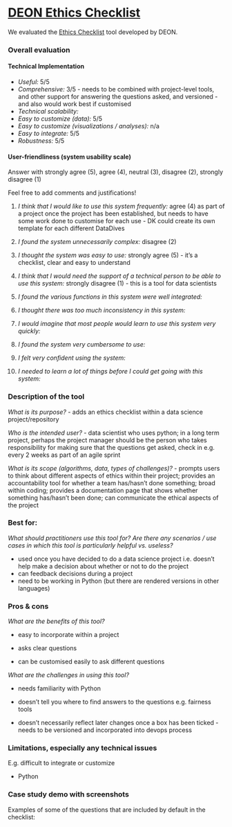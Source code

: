 # [DEON Ethics Checklist](https://deon.drivendata.org/)

We evaluated the [Ethics Checklist](https://deon.drivendata.org/) tool developed by DEON.

### Overall evaluation

#### Technical Implementation

- _Useful:_ 5/5
- _Comprehensive:_ 3/5 - needs to be combined with project-level tools, and other support for answering the questions asked, and versioned - and also would work best if customised
- _Technical scalability:_
- _Easy to customize (data):_ 5/5
- _Easy to customize (visualizations / analyses):_ n/a
- _Easy to integrate:_ 5/5
- _Robustness:_ 5/5

#### User-friendliness (system usability scale)

Answer with strongly agree (5), agree (4), neutral (3), disagree (2), strongly disagree (1)

Feel free to add comments and justifications!

1. _I think that I would like to use this system frequently:_ agree (4) as part of a project once the project has been established, but needs to have some work done to customise for each use - DK could create its own template for each different DataDives

2. _I found the system unnecessarily complex:_ disagree (2)

3. _I thought the system was easy to use:_ strongly agree (5) - it’s a checklist, clear and easy to understand

4. _I think that I would need the support of a technical person to be able to use this system:_ strongly disagree (1) - this is a tool for data scientists

5. _I found the various functions in this system were well integrated:_

6. _I thought there was too much inconsistency in this system:_

7. _I would imagine that most people would learn to use this system very quickly:_

8. _I found the system very cumbersome to use:_

9. _I felt very confident using the system:_

10. _I needed to learn a lot of things before I could get going with this system:_

### Description of the tool

_What is its purpose?_ - adds an ethics checklist within a data science project/repository

_Who is the intended user?_ - data scientist who uses python; in a long term project, perhaps the project manager should be the person who takes responsibility for making sure that the questions get asked, check in e.g. every 2 weeks as part of an agile sprint

_What is its scope (algorithms, data, types of challenges)?_ - prompts users to think about different aspects of ethics within their project; provides an accountability tool for whether a team has/hasn’t done something; broad within coding; provides a documentation page that shows whether something has/hasn’t been done; can communicate the ethical aspects of the project

### Best for:

_What should practitioners use this tool for? Are there any scenarios / use cases in which this tool is particularly helpful vs. useless?_

- used once you have decided to do a data science project i.e. doesn’t help make a decision about whether or not to do the project
- can feedback decisions during a project
- need to be working in Python (but there are rendered versions in other languages)

### Pros & cons

_What are the benefits of this tool?_

- easy to incorporate within a project

- asks clear questions

- can be customised easily to ask different questions

_What are the challenges in using this tool?_

- needs familiarity with Python

- doesn’t tell you where to find answers to the questions e.g. fairness tools

- doesn’t necessarily reflect later changes once a box has been ticked - needs to be versioned and incorporated into devops process

### Limitations, especially any technical issues

E.g. difficult to integrate or customize

- Python

### Case study demo with screenshots

Examples of some of the questions that are included by default in the checklist:
